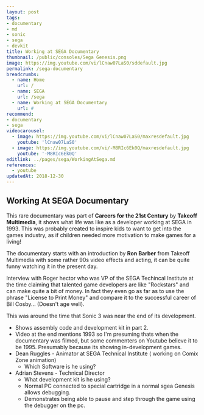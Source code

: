 ```yaml
---
layout: post
tags: 
- documentary
- md
- sonic
- sega
- devkit
title: Working at SEGA Documentary 
thumbnail: /public/consoles/Sega Genesis.png
image: https://img.youtube.com/vi/lCnaw07LaS0/sddefault.jpg
permalink: /sega-documentary
breadcrumbs:
  - name: Home
    url: /
  - name: SEGA
    url: /sega
  - name: Working at SEGA Documentary 
    url: #
recommend: 
- documentary
- sega
videocarousel:
  - image: https://img.youtube.com/vi/lCnaw07LaS0/maxresdefault.jpg
    youtube: 'lCnaw07LaS0'
  - image: https://img.youtube.com/vi/-M8RIc6Ek0Q/maxresdefault.jpg
    youtube: '-M8RIc6Ek0Q'
editlink: ../pages/sega/WorkingAtSega.md
references:
  - youtube
updatedAt: 2018-12-30
---
```

## Working At SEGA Documentary
This rare documentary was part of **Careers for the 21st Century** by **Takeoff Multimedia**, it shows what life was like as a developer working at SEGA in 1993. This was probably created to inspire kids to want to get into the games industry, as if children needed more motivation to make games for a living!

The documentary starts with an introduction by **Ron Barber** from Takeoff Multimedia with some rather 90s video effects and acting, it can be quite funny watching it in the present day.

Interview with Roger hector who was VP of the SEGA Techincal Institute at the time claiming that talented game developers are like "Rockstars" and can make quite a bit of money. In fact they even go as far as to use the phrase "License to Print Money" and compare it to the successful career of Bill Cosby... (Doesn't age well).

This was around the time that Sonic 3 was near the end of its development.

* Shows assembly code and development kit in part 2.
* Video at the end mentions 1993 so I'm presuming thats when the documentary was filmed, but some commenters on Youtube believe it to be 1995. Presumably because its showing in-development games.
* Dean Ruggles - Animator at SEGA Technical Institute ( working on Comix Zone animation)
  - Which Software is he using?
* Adrian Stevens - Technical Director
  - What development kit is he using?
  - Normal PC connected to special cartridge in a normal sgea Genesis allows debugging.
  - Demonstrates being able to pause and step through the game using the debugger on the pc.
